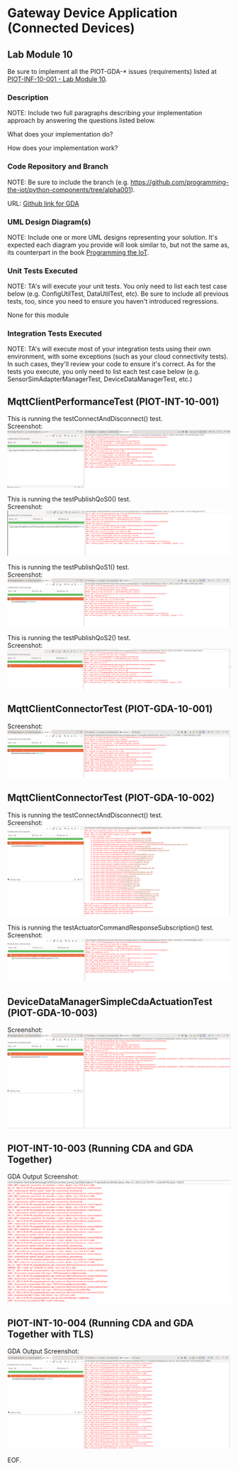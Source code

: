 # Gateway Device Application (Connected Devices)

## Lab Module 10

Be sure to implement all the PIOT-GDA-* issues (requirements) listed at [PIOT-INF-10-001 - Lab Module 10](https://github.com/orgs/programming-the-iot/projects/1#column-10488510).

### Description

NOTE: Include two full paragraphs describing your implementation approach by answering the questions listed below.

What does your implementation do? 

How does your implementation work?

### Code Repository and Branch

NOTE: Be sure to include the branch (e.g. https://github.com/programming-the-iot/python-components/tree/alpha001).

URL: [Github link for GDA](https://github.com/BanSuth/piot-java-components/tree/labmodule10)

### UML Design Diagram(s)

NOTE: Include one or more UML designs representing your solution. It's expected each
diagram you provide will look similar to, but not the same as, its counterpart in the
book [Programming the IoT](https://learning.oreilly.com/library/view/programming-the-internet/9781492081401/).


### Unit Tests Executed

NOTE: TA's will execute your unit tests. You only need to list each test case below
(e.g. ConfigUtilTest, DataUtilTest, etc). Be sure to include all previous tests, too,
since you need to ensure you haven't introduced regressions.

None for this module

### Integration Tests Executed

NOTE: TA's will execute most of your integration tests using their own environment, with
some exceptions (such as your cloud connectivity tests). In such cases, they'll review
your code to ensure it's correct. As for the tests you execute, you only need to list each
test case below (e.g. SensorSimAdapterManagerTest, DeviceDataManagerTest, etc.)

## MqttClientPerformanceTest (PIOT-INT-10-001)  
This is running the testConnectAndDisconnect() test.  
Screenshot:  
![MqttClientPerformanceTest](Images/GDA/MqttClientPerformanceTest_1.PNG)

This is running the testPublishQoS0() test.  
Screenshot:  
![MqttClientPerformanceTest](Images/GDA/MqttClientPerformanceTest_2.PNG)

This is running the testPublishQoS1() test.  
Screenshot:  
![MqttClientPerformanceTest](Images/GDA/MqttClientPerformanceTest_3.PNG)

This is running the testPublishQoS2() test.  
Screenshot:  
![MqttClientPerformanceTest](Images/GDA/MqttClientPerformanceTest_4.PNG)

## MqttClientConnectorTest (PIOT-GDA-10-001)
Screenshot:  
![MqttClientConnectorTest](Images/GDA/MqttClientConnectorTest_1.PNG)

## MqttClientConnectorTest (PIOT-GDA-10-002)
This is running the testConnectAndDisconnect() test.  
Screenshot:  
![MqttClientConnectorTest](Images/GDA/MqttClientConnectorTest_002.PNG)

This is running the testActuatorCommandResponseSubscription() test.  
Screenshot:
![MqttClientConnectorTest](Images/GDA/MqttClientConnectorTest_002_2.PNG)

## DeviceDataManagerSimpleCdaActuationTest (PIOT-GDA-10-003)
Screenshot:
![DeviceDataManagerSimpleCdaActuationTest](Images/GDA/DeviceDataManagerSimpleCdaActuationTest_003.PNG)

## PIOT-INT-10-003 (Running CDA and GDA Together)
GDA Output Screenshot:
![PIOT-INT-10-003](Images/GDA/PIOT-INT-10-003.PNG)

## PIOT-INT-10-004 (Running CDA and GDA Together with TLS)
GDA Output Screenshot:
![PIOT-INT-10-004](Images/GDA/PIOT-INT-10-004.PNG)

EOF.
